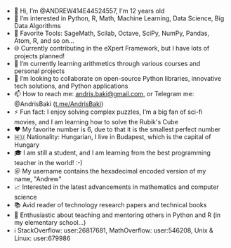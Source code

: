 - 👋 Hi, I’m @ANDREW414E44524557, I'm 12 years old
- 👀 I’m interested in Python, R, Math, Machine Learning, Data Science, Big Data Algorithms
- 🧰 Favorite Tools: SageMath, Scilab, Octave, SciPy, NumPy, Pandas, Atom, R, and so on...
- 🌐 Currently contributing in the eXpert Framework, but I have lots of projects planned!
- 🌱 I’m currently learning arithmetics through various courses and personal projects
- 💞️ I’m looking to collaborate on open-source Python libraries, innovative tech solutions, and Python applications
- 📫 How to reach me: [andris.baki@gmail.com](mailto:andris.baki@gmail.com), or Telegram me: @AndrisBaki ([t.me/AndrisBaki](t.me/AndrisBaki))
- ⚡ Fun fact: I enjoy solving complex puzzles, I’m a big fan of sci-fi movies, and I am learning how to solve the Rubik's Cube
- ❤️ My favorite number is 6, due to that it is the smallest perfect number
- 🇭🇺 Nationality: Hungarian, I live in Budapest, which is the capital of Hungary
- 🎓 I am still a student, and I am learning from the best programming teacher in the world! :-)
- ＠ My username contains the hexadecimal encoded version of my name, "Andrew"
- 📈 Interested in the latest advancements in mathematics and computer science
- 📚 Avid reader of technology research papers and technical books
- 🌟 Enthusiastic about teaching and mentoring others in Python and R (in my elementary school...)
- ℹ️ StackOverflow: user:26817681, MathOverflow: user:546208, Unix & Linux: user:679986
